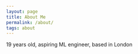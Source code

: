 ```yaml
---
layout: page
title: About Me
permalink: /about/
tags: about
---
```

19 years old, aspiring ML engineer, based in London
